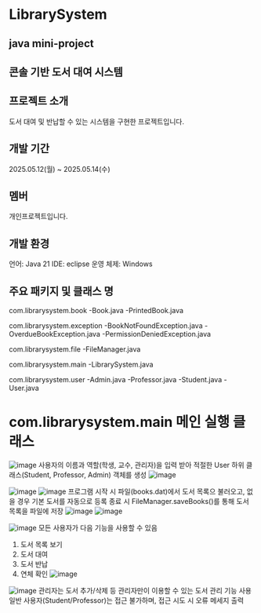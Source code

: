 # LibrarySystem

## java mini-project

## 콘솔 기반 도서 대여 시스템

## 프로젝트 소개
도서 대여 및 반납할 수 있는 시스템을 구현한 프로젝트입니다.

## 개발 기간
2025.05.12(월) ~ 2025.05.14(수)

## 멤버
개인프로젝트입니다.

## 개발 환경
언어: Java 21
IDE: eclipse
운영 체제: Windows

## 주요 패키지 및 클래스 명
com.librarysystem.book
-Book.java
-PrintedBook.java

com.librarysystem.exception
-BookNotFoundException.java
-OverdueBookException.java
-PermissionDeniedException.java

com.librarysystem.file
-FileManager.java

com.librarysystem.main
-LibrarySystem.java

com.librarysystem.user
-Admin.java
-Professor.java
-Student.java
-User.java

# com.librarysystem.main 메인 실행 클래스
![image](https://github.com/user-attachments/assets/2680c2c5-1a21-4e3d-85c7-54a097254ef2)
사용자의 이름과 역할(학생, 교수, 관리자)을 입력 받아 적절한 User 하위 클래스(Student, Professor, Admin) 객체를 생성
![image](https://github.com/user-attachments/assets/3ca94d2f-4042-408d-b8a8-d4bafa2ce507)

![image](https://github.com/user-attachments/assets/ded1d9f3-a773-43e5-ac16-731b52f3a3e2)
![image](https://github.com/user-attachments/assets/6005ffd2-c238-4585-9269-52378e76ba61)
프로그램 시작 시 파일(books.dat)에서 도서 목록으 불러오고, 없을 경우 기본 도서를 자동으로 등록
종료 시 FileManager.saveBooks()를 통해 도서 목록을 파일에 저장
![image](https://github.com/user-attachments/assets/d6e238b0-9d5e-49cd-ae7b-59a93eb5a4ae)
![image](https://github.com/user-attachments/assets/3d2b6d54-e5e1-4f1c-b790-4e816a956ef4)

![image](https://github.com/user-attachments/assets/06d361d3-52a4-4c1f-8b23-5010866e330a)
모든 사용자가 다음 기능을 사용할 수 있음
1. 도서 목록 보기
2. 도서 대여
3. 도서 반납
4. 연체 확인
![image](https://github.com/user-attachments/assets/6aeabf9b-9a6e-4b29-b4ca-964fa92f48c1)

![image](https://github.com/user-attachments/assets/e55a6b81-b6b7-4923-b241-ac14e05797f1)
관리자는 도서 추가/삭제 등 관리자만이 이용할 수 있는 도서 관리 기능 사용
일반 사용자(Student/Professor)는 접근 불가하며, 접근 시도 시 오류 메세지 출력







